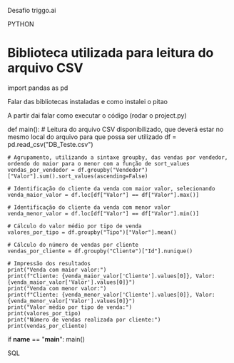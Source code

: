 Desafio triggo.ai

PYTHON

# Biblioteca utilizada para leitura do arquivo CSV
import pandas as pd

Falar das bibliotecas instaladas e como instalei o pitao

A partir dai falar como executar o código (rodar o project.py)

def main():
    # Leitura do arquivo CSV disponibilizado, que deverá estar no mesmo local do arquivo para que possa ser utilizado
    df = pd.read_csv("DB_Teste.csv")

    # Agrupamento, utilizando a sintaxe groupby, das vendas por vendedor, ordendo do maior para o menor com a função de sort_values
    vendas_por_vendedor = df.groupby("Vendedor")["Valor"].sum().sort_values(ascending=False)

    # Identificação do cliente da venda com maior valor, selecionando
    venda_maior_valor = df.loc[df["Valor"] == df["Valor"].max()]

    # Identificação do cliente da venda com menor valor
    venda_menor_valor = df.loc[df["Valor"] == df["Valor"].min()]

    # Cálculo do valor médio por tipo de venda
    valores_por_tipo = df.groupby("Tipo")["Valor"].mean()

    # Cálculo do número de vendas por cliente
    vendas_por_cliente = df.groupby("Cliente")["Id"].nunique()

    # Impressão dos resultados
    print("Venda com maior valor:")
    print(f"Cliente: {venda_maior_valor['Cliente'].values[0]}, Valor: {venda_maior_valor['Valor'].values[0]}")
    print("Venda com menor valor:")
    print(f"Cliente: {venda_menor_valor['Cliente'].values[0]}, Valor: {venda_menor_valor['Valor'].values[0]}")
    print("Valor médio por tipo de venda:")
    print(valores_por_tipo)
    print("Número de vendas realizada por cliente:")
    print(vendas_por_cliente)


if __name__ == "__main__":
    main()

SQL
